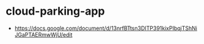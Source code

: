 # cloud-parking-app

- https://docs.google.com/document/d/13nrfBTtsn3DITP391kixPIbqjTShNiJGaPTAERmwWjU/edit
